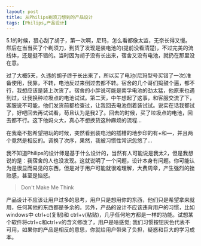 ```yaml
---
layout: post
title: 从Philips剃须刀想到的产品设计
tags: [Philips,产品设计]
---
```


5.1的时候，狠心刮了胡子，第一次啊，尼玛，怎么看都像太监，无奈长得又慢。然后在当当买了个剃须刀，到货了发现是装电池的(提前没看清楚)，不过完美的流线体，还是挺不错的。当时因为胡子没有长出来，宿舍又没有电池，就扔在那里没在意。
<!--more-->

过了大概5天，久违的胡子终于长出来了，所以买了电池(尼玛型号买错了一次)准备使用，我靠，不转，电池反过来倒过去都不转。宿舍的几个哥们捣鼓个遍，都不行，我想应该是装上次货了。宿舍的小胖说可能是南孚电池的劲太猛，他原来也遇到过，让我换种垃圾点的电池试试。第二天，中午想起了这事，和客服交流了下，客服说不可能，他们发货前都检查过，让我回去电池倒着装试试。说实在话我都试了，好吧回去再试试看，苟且认为是我2了。回去的时候，买了垃圾点的电池，回去都不行。这下他妈火大，真心不想换货这种麻烦的流程...

在我毫不抱希望把玩的时候，突然看到装电池的插槽的地步印的有+和—，并且两个竟然是相反的。调换了次序，果然，我被习惯性常识忽悠了…

我不知道Philips的设计师是基于什么设计的，当然有人可能说是我太2，但是我想说的是：我宿舍的人也没发现。这就说明了一个问题，设计本身有问题。你可能认为是很显而易见的东西，但是对于用户可能就很难理解，大费周章，产生强烈的挫败感，甚至是恼怒。

> Don't Make Me Think

产品设计不应该让用户过多的思考，用户只是想用你的东西，他们只是希望拿来就用，任何其他的东西都是多余的。另外，产品的设计不应该违背用户的习惯，比如windows中 ctrl+c(复制)和 ctrl+v(粘贴)，几乎任何地方都是一样的功能。试想某个软件将ctrl+c和ctrl+v的含义修改了，用户是啥感觉; 我们习惯按钮灰色代表不可用，如果你的产品是相反的意思，你就给用户带来了负担，疑惑和巨大的学习成本。






